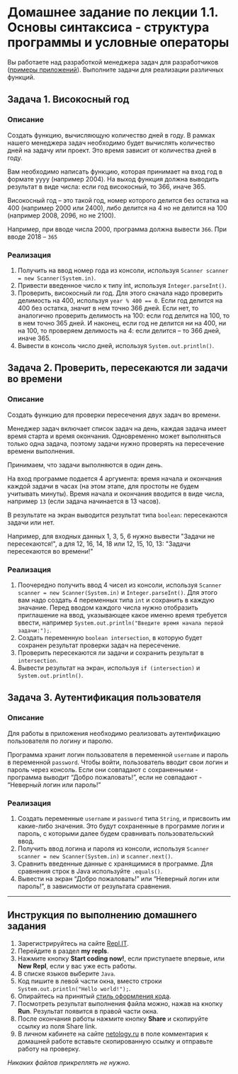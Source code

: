 Домашнее задание по лекции 1.1. Основы синтаксиса - структура программы и условные операторы
==
Вы работаете над разработкой менеджера задач для разработчиков ([примеры приложений](https://netology.ru/blog/5-todo)). Выполните задачи для реализации различных функций.

## Задача 1. Високосный год
### Описание

Создать функцию, вычисляющую количество дней в году.
В рамках нашего менеджера задач необходимо будет вычислять количество дней на задачу или проект. Это время зависит от количества дней в году.

Вам необходимо написать функцию, которая принимает на вход год в формате yyyy (например 2004).
На выход функция должна выводить результат в виде числа: если год високосный, то 366, иначе 365.

Високосный год – это такой год, номер которого делится без остатка на 400 (например 2000 или 2400), либо делится на 4 но не делится на 100 (например 2008, 2096, но не 2100).

Например, при вводе числа 2000, программа должна вывести `366`. При вводе 2018 – `365`

### Реализация
1. Получить на ввод номер года из консоли, используя `Scanner scanner = new Scanner(System.in)`.
2. Привести введенное число к типу int, используя `Integer.parseInt()`.
3. Проверить, високосный ли год. Для этого сначала надо проверить делимость на 400, используя `year % 400 == 0`. Если год делится на 400 без остатка, значит в нем точно 366 дней. Если нет, то аналогично проверить делимость на 100: если год делится на 100, то в нем точно 365 дней. И наконец, если год не делится ни на 400, ни на 100, то проверяем делимость на 4: если делится – то 366 дней, иначе 365.
4. Вывести в консоль число дней, используя `System.out.println()`.

## Задача 2. Проверить, пересекаются ли задачи во времени
### Описание

Создать функцию для проверки пересечения двух задач во времени.

Менеджер задач включает список задач на день, каждая задача имеет время старта и время окончания. Одновременно может выполняться только одна задача, поэтому задачи нужно проверять на пересечение времени выполнения.

Принимаем, что задачи выполняются в один день.

На вход программе подается 4 аргумента: время начала и окончания каждой задачи в часах (на этом этапе, для простоты не будем учитывать минуты). Время начала и окончания вводится в виде числа, например `13` (если задача начинается в 13 часов).

В результате на экран выводится результат типа `boolean`: пересекаются задачи или нет.

Например, для входных данных 1, 3, 5, 6 нужно вывести "Задачи не пересекаются!", а для 12, 16, 14, 18 или 12, 15, 10, 13: "Задачи пересекаются во времени!"


### Реализация
1. Поочередно получить ввод 4 чисел из консоли, используя `Scanner scanner = new Scanner(System.in)` и `Integer.parseInt()`. Для этого вам надо создать 4 переменных типа `int` и сохранить в каждую значание. Перед вводом каждого числа нужно отобразить приглашение на ввод, указывающее какое именно время требуется ввести, например `System.out.println("Введите время начала первой задачи:");`.
2. Создать переменную `boolean intersection`, в которую будет сохранен результат проверки задач на пересечение.
3. Проверить пересекаются ли задачи и сохранить результат в `intersection`.
4. Вывести результат на экран, используя `if (intersection)` и  `System.out.println()`.

## Задача 3. Аутентификация пользователя
### Описание
Для работы в приложения необходимо реализовать аутентификацию пользователя по логину и паролю.

Программа хранит логин пользователя в переменной `username` и пароль в переменной `password`. Чтобы войти, пользователь вводит свои логин и пароль через консоль. Если они совпадают с сохраненными - программа выводит “Добро пожаловать!”, если не совпадают - “Неверный логин или пароль!”

### Реализация
1. Создать переменные `username` и `password` типа `String`, и присвоить им какие-либо значения. Это будут сохраненные в программе логин и пароль, с которыми далее будем сравнивать пользовательский ввод.
2. Получить ввод логина и пароля из консоли, используя `Scanner scanner = new Scanner(System.in)` и `scanner.next()`.
3. Сравнить введенные данные с хранящимися в программе. Для сравнения строк в Java используйте `.equals()`.
4. Вывести на экран “Добро пожаловать!” или “Неверный логин или пароль!”, в зависимости от результата сравнения.

***

## Инструкция по выполнению домашнего задания

1. Зарегистрируйтесь на сайте [Repl.IT](http://repl.it/).
2. Перейдите в раздел **my repls**.
3. Нажмите кнопку **Start coding now!**, если приступаете впервые, или **New Repl**, если у вас уже есть работы.
4. В списке языков выберите `Java`.
5. Код пишите в левой части окна, вместо строки `System.out.println("Hello world!");`.
6. Опирайтесь на принятый [стиль оформления кода](https://github.com/netology-code/codestyle/blob/master/java/README.md).
7. Посмотреть результат выполнения файла можно, нажав на кнопку **Run**. Результат появится в правой части окна.
8. После окончания работы нажмите кнопку **Share** и скопируйте ссылку из поля Share link.
9. В личном кабинете на сайте [netology.ru](http://netology.ru/) в поле комментария к домашней работе вставьте скопированную ссылку и отправьте работу на проверку.

*Никаких файлов прикреплять не нужно.*
